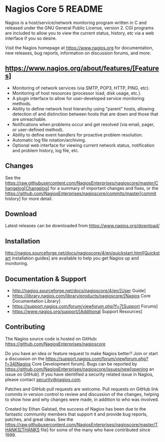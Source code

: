 Nagios Core 5 README
====================

Nagios is a host/service/network monitoring program written in C and
released under the GNU General Public License, version 2. CGI programs
are included to allow you to view the current status, history, etc via
a web interface if you so desire.

Visit the Nagios homepage at https://www.nagios.org for documentation,
new releases, bug reports, information on discussion forums, and more.


https://www.nagios.org/about/features/[Features]
-----------------------------------------------
* Monitoring of network services (via SMTP, POP3, HTTP, PING, etc).
* Monitoring of host resources (processor load, disk usage, etc.).
* A plugin interface to allow for user-developed service monitoring
  methods.
* Ability to define network host hierarchy using "parent" hosts,
  allowing detection of and distinction between hosts that are down
  and those that are unreachable.
* Notifications when problems occur and get resolved (via email,
  pager, or user-defined method).
* Ability to define event handlers for proactive problem resolution.
* Automatic log file rotation/archiving.
* Optional web interface for viewing current network status,
  notification and problem history, log file, etc.


Changes
-------
See the
https://raw.githubusercontent.com/NagiosEnterprises/nagioscore/master/Changelog[Changelog]
for a summary of important changes and fixes, or the
https://github.com/NagiosEnterprises/nagioscore/commits/master[commit history]
for more detail.


Download
--------
Latest releases can be downloaded from https://www.nagios.org/download/


Installation
------------
http://nagios.sourceforge.net/docs/nagioscore/4/en/quickstart.html[Quickstart installation guides]
are available to help you get Nagios up and monitoring.


Documentation & Support
-----------------------
* http://nagios.sourceforge.net/docs/nagioscore/4/en/[User Guide]
* https://library.nagios.com/library/products/nagioscore/[Nagios Core Documentation Library]
* https://support.nagios.com/forum/viewforum.php?f=7[Support Forums]
* https://www.nagios.org/support/[Additional Support Resources]


Contributing
------------
The Nagios source code is hosted on GitHub:
https://github.com/NagiosEnterprises/nagioscore

Do you have an idea or feature request to make Nagios better? Join or
start a discussion on the
https://support.nagios.com/forum/viewforum.php?f=34[Nagios Core Development forum].
Bugs can be reported by
https://github.com/NagiosEnterprises/nagioscore/issues/new[opening an
issue on GitHub]. If you have identified a security related issue in
Nagios, please contact security@nagios.com.

Patches and GitHub pull requests are welcome. Pull requests on GitHub
link commits in version control to review and discussion of the
changes, helping to show how and why changes were made, in addition to
who was involved.

Created by Ethan Galstad, the success of Nagios has been due to the
fantastic community members that support it and provide bug reports,
patches, and great ideas. See the
https://raw.githubusercontent.com/NagiosEnterprises/nagioscore/master/THANKS[THANKS file]
for some of the many who have contributed since 1999.
